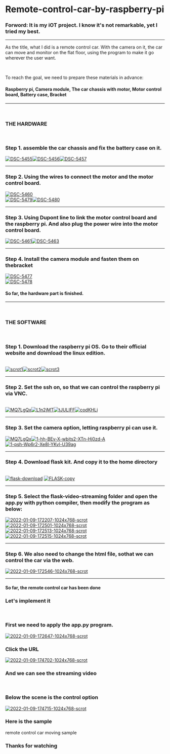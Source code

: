 # Remote-control-car-by-raspberry-pi

<h3 dir=auto><b>Forword:</b> It is my iOT project. I know it's not remarkable, yet I tried my best.</h3>
<hr>
<p>  As the title, what I did is a remote control car. With the camera on it, the car can move and monitor on the flat floor, using the program to make it go wherever the user want.</p>
<br><p>To reach the goal, we need to prepare these materials in advance:</p>
<h4>Raspberry pi, Camera module, The car chassis with motor, Motor control board, Battery case, Bracket</h4>
<hr>
<br><h3><b>THE HARDWARE</b></h3><br>
<h3>Step 1. assemble the car chassis and fix the battery case on it.</h3><a href="https://ibb.co/X3DR7Kj"><img src="https://i.ibb.co/vQhn3TV/DSC-5455.jpg" alt="DSC-5455" border="0"></a><a href="https://ibb.co/m68xnXR"><img src="https://i.ibb.co/KFw1tL5/DSC-5456.jpg" alt="DSC-5456" border="0"></a><a href="https://ibb.co/CHdwyGS"><img src="https://i.ibb.co/LZw0y7s/DSC-5457.jpg" alt="DSC-5457" border="0"></a>
<hr>
<h3>Step 2. Using the wires to connect the motor and the motor control board.</h3><a href="https://ibb.co/7YLPvpJ"><img src="https://i.ibb.co/0DvTq9j/DSC-5460.jpg" alt="DSC-5460" border="0"></a><br /><a href="https://ibb.co/DCC7yW8"><img src="https://i.ibb.co/3NN0qdM/DSC-5479.jpg" alt="DSC-5479" border="0"></a><a href="https://ibb.co/j4QjwYx"><img src="https://i.ibb.co/nkYK1yV/DSC-5480.jpg" alt="DSC-5480" border="0"></a>
<hr>
<h3>Step 3. Using Dupont line to link the motor control board and the raspberry pi. And also plug the power wire into the motor control board.</h3><a href="https://ibb.co/5kv9hFj"><img src="https://i.ibb.co/ZSKJzmg/DSC-5461.jpg" alt="DSC-5461" border="0"></a><a href="https://ibb.co/4p2GNH2"><img src="https://i.ibb.co/RcNmHqN/DSC-5463.jpg" alt="DSC-5463" border="0"></a>
<hr>
<h3>Step 4. Install the camera module and fasten them on thebracket</h3><a href="https://ibb.co/4m8BjCD"><img src="https://i.ibb.co/qyNbRh4/DSC-5477.jpg" alt="DSC-5477" border="0"></a><br /><a href="https://ibb.co/wCj6Zsq"><img src="https://i.ibb.co/7VLyx4D/DSC-5478.jpg" alt="DSC-5478" border="0"></a>
<h4>So far, the hardware part is finished.</h4>
<hr>
<br><h3><b>THE SOFTWARE</b></h3><br>
<h3>Step 1. Download the raspberry pi OS. Go to their official website and download the linux edition.</h3>
<br><a href="https://ibb.co/gRSfvk9"><img src="https://i.ibb.co/5RrSYb4/scrot1.png" alt="scrot1" border="0"></a><a href="https://ibb.co/6mxddws"><img src="https://i.ibb.co/2yQbbhK/scrot2.png" alt="scrot2" border="0"></a><a href="https://ibb.co/zQYFwJS"><img src="https://i.ibb.co/MZ4fL6R/scrot3.png" alt="scrot3" border="0"></a>
<hr>
<h3>Step 2. Set the ssh on, so that we can control the raspberry pi via VNC.</h3>
<br><a href="https://ibb.co/GP97C4B"><img src="https://i.ibb.co/ZTSdcpt/MQ7LgQx.png" alt="MQ7LgQx" border="0"></a><a href="https://ibb.co/djz3r2X"><img src="https://i.ibb.co/n65Vbc4/L1n2jMT.png" alt="L1n2jMT" border="0"></a><a href="https://ibb.co/bRHsRhN"><img src="https://i.ibb.co/G3sW3wC/tJULIFF.png" alt="tJULIFF" border="0"></a><a href="https://ibb.co/v38W3pw"><img src="https://i.ibb.co/YcGScmR/codKHLi.png" alt="codKHLi" border="0"></a>
<hr>
  <h3>Step 3. Set the camera option, letting raspberry pi can use it.</h3>
<a href="https://ibb.co/GP97C4B"><img src="https://i.ibb.co/ZTSdcpt/MQ7LgQx.png" alt="MQ7LgQx" border="0"></a><a href="https://ibb.co/svNRsCr"><img src="https://i.ibb.co/991gyhj/1-hh-BEv-X-wbjts2-XTn-Hj0zd-A.jpg" alt="1-hh-BEv-X-wbjts2-XTn-Hj0zd-A" border="0"></a><a href="https://ibb.co/9cdT6qS"><img src="https://i.ibb.co/cksF0NV/1-psh-Wp6r2-Xe8l-YKvl-U39ag.jpg" alt="1-psh-Wp6r2-Xe8l-YKvl-U39ag" border="0"></a>
<hr>
<h3>Step 4. Download flask kit. And copy it to the home directory</h3>
<br><a href="https://imgbb.com/"><img src="https://i.ibb.co/qRk5yWn/flask-download.jpg" alt="flask-download" border="0"></a>
<a href="https://ibb.co/L6VXzmW"><img src="https://i.ibb.co/K7Tpjdk/FLASK-copy.jpg" alt="FLASK-copy" border="0"></a>
<hr>
<h3>Step 5. Select the flask-video-streaming folder and open the app.py with python compiler, then modify the program as below:</h3>
<a href="https://ibb.co/2sxFFJM"><img src="https://i.ibb.co/JyVccZp/2022-01-09-172207-1024x768-scrot.png" alt="2022-01-09-172207-1024x768-scrot" border="0"></a><a href="https://ibb.co/v14GJTz"><img src="https://i.ibb.co/4WRGjXN/2022-01-09-172501-1024x768-scrot.png" alt="2022-01-09-172501-1024x768-scrot" border="0"></a><a href="https://ibb.co/56tzqmm"><img src="https://i.ibb.co/ZVtwy55/2022-01-09-172513-1024x768-scrot.png" alt="2022-01-09-172513-1024x768-scrot" border="0"></a><a href="https://ibb.co/JtrC3jS"><img src="https://i.ibb.co/ZXcN2zb/2022-01-09-172515-1024x768-scrot.png" alt="2022-01-09-172515-1024x768-scrot" border="0"></a>
<hr>
<h3>Step 6. We also need to change the html file, sothat we can control the car via the web.</h3>
<a href="https://ibb.co/tsJqvCW"><img src="https://i.ibb.co/mqc92zM/2022-01-09-172546-1024x768-scrot.png" alt="2022-01-09-172546-1024x768-scrot" border="0"></a>
<hr>
<h4>So far, the remote control car has been done</h4>
<h3>Let's implement it</h3>
<br>
<h3>First we need to apply the app.py program.</h3>
<a href="https://ibb.co/L8xFQ71"><img src="https://i.ibb.co/Vtg1H4T/2022-01-09-172647-1024x768-scrot.png" alt="2022-01-09-172647-1024x768-scrot" border="0"></a>
<h3>Click the URL</h3>
<a href="https://ibb.co/QHGjs1N"><img src="https://i.ibb.co/093VPdM/2022-01-09-174702-1024x768-scrot.png" alt="2022-01-09-174702-1024x768-scrot" border="0"></a>
<h3>And we can see the streaming video</h3>
<br>
<h3>Below the scene is the control option</h3>
<a href="https://ibb.co/28X9kmq"><img src="https://i.ibb.co/gvs2RHy/2022-01-09-174715-1024x768-scrot.png" alt="2022-01-09-174715-1024x768-scrot" border="0"></a>
<br>
<h3>Here is the sample</h3>
<a hreh="https://www.youtube.com/watch?v=b5S8O3g8hRk">remote control car moving sample</a>
<br>
<h3>Thanks for watching</h3>
